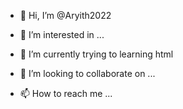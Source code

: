 - 👋 Hi, I’m @Aryith2022
- 👀 I’m interested in ...
- 🌱 I’m currently trying to learning html

- 💞️ I’m looking to collaborate on ...
- 📫 How to reach me ...

<!---
Aryith2022/Aryith2022 is a ✨ special ✨ repository because its `README.md` (this file) appears on your GitHub profile.
You can click the Preview link to take a look at your changes.
--->
